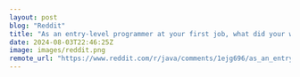 ```yaml
---
layout: post
blog: "Reddit"
title: "As an entry-level programmer at your first job, what did your working day look like?"
date: 2024-08-03T22:46:25Z
image: images/reddit.png
remote_url: "https://www.reddit.com/r/java/comments/1ejg696/as_an_entrylevel_programmer_at_your_first_job/"
---
```

